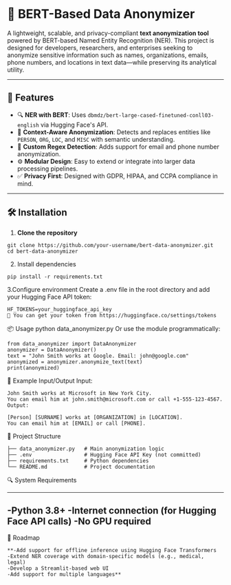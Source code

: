 # 🤖 BERT-Based Data Anonymizer

A lightweight, scalable, and privacy-compliant **text anonymization tool** powered by BERT-based Named Entity Recognition (NER). This project is designed for developers, researchers, and enterprises seeking to anonymize sensitive information such as names, organizations, emails, phone numbers, and locations in text data—while preserving its analytical utility.

---

## 🚀 Features

- 🔍 **NER with BERT**: Uses `dbmdz/bert-large-cased-finetuned-conll03-english` via Hugging Face's API.
- 🧠 **Context-Aware Anonymization**: Detects and replaces entities like `PERSON`, `ORG`, `LOC`, and `MISC` with semantic understanding.
- 📧 **Custom Regex Detection**: Adds support for email and phone number anonymization.
- ⚙️ **Modular Design**: Easy to extend or integrate into larger data processing pipelines.
- ✅ **Privacy First**: Designed with GDPR, HIPAA, and CCPA compliance in mind.

---

## 🛠️ Installation

1. **Clone the repository**
```
git clone https://github.com/your-username/bert-data-anonymizer.git
cd bert-data-anonymizer
```
2. Install dependencies
```
pip install -r requirements.txt
```
3.Configure environment Create a .env file in the root directory and add your Hugging Face API token:
```
HF_TOKENS=your_huggingface_api_key
🔐 You can get your token from https://huggingface.co/settings/tokens
```


📦 Usage
python data_anonymizer.py
Or use the module programmatically:
```
from data_anonymizer import DataAnonymizer
anonymizer = DataAnonymizer()
text = "John Smith works at Google. Email: john@google.com"
anonymized = anonymizer.anonymize_text(text)
print(anonymized)
```


🧪 Example Input/Output
Input:
```
John Smith works at Microsoft in New York City.
You can email him at john.smith@microsoft.com or call +1-555-123-4567.
Output:

[Person] [SURNAME] works at [ORGANIZATION] in [LOCATION].
You can email him at [EMAIL] or call [PHONE].
```


🧱 Project Structure

```
├── data_anonymizer.py   # Main anonymization logic
├── .env                 # Hugging Face API Key (not committed)
├── requirements.txt     # Python dependencies
└── README.md            # Project documentation
```


🔍 System Requirements

---
-Python 3.8+
-Internet connection (for Hugging Face API calls)
-No GPU required
---


📌 Roadmap
```
**-Add support for offline inference using Hugging Face Transformers
-Extend NER coverage with domain-specific models (e.g., medical, legal)
-Develop a Streamlit-based web UI
-Add support for multiple languages**
```
